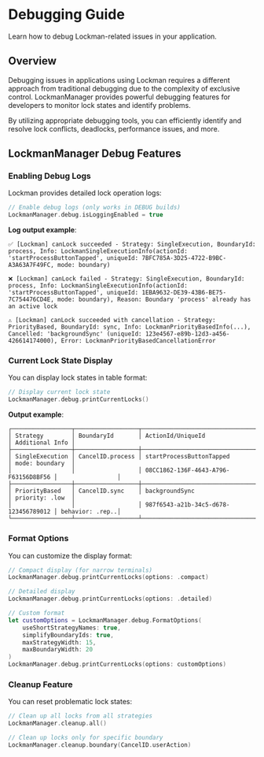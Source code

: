 # Debugging Guide

Learn how to debug Lockman-related issues in your application.

## Overview

Debugging issues in applications using Lockman requires a different approach from traditional debugging due to the complexity of exclusive control. LockmanManager provides powerful debugging features for developers to monitor lock states and identify problems.

By utilizing appropriate debugging tools, you can efficiently identify and resolve lock conflicts, deadlocks, performance issues, and more.

## LockmanManager Debug Features

### Enabling Debug Logs

Lockman provides detailed lock operation logs:

```swift
// Enable debug logs (only works in DEBUG builds)
LockmanManager.debug.isLoggingEnabled = true
```

**Log output example**:
```
✅ [Lockman] canLock succeeded - Strategy: SingleExecution, BoundaryId: process, Info: LockmanSingleExecutionInfo(actionId: 'startProcessButtonTapped', uniqueId: 7BFC785A-3D25-4722-B9BC-A3A63A7F49FC, mode: boundary)

❌ [Lockman] canLock failed - Strategy: SingleExecution, BoundaryId: process, Info: LockmanSingleExecutionInfo(actionId: 'startProcessButtonTapped', uniqueId: 1EBA9632-DE39-43B6-BE75-7C754476CD4E, mode: boundary), Reason: Boundary 'process' already has an active lock

⚠️ [Lockman] canLock succeeded with cancellation - Strategy: PriorityBased, BoundaryId: sync, Info: LockmanPriorityBasedInfo(...), Cancelled: 'backgroundSync' (uniqueId: 123e4567-e89b-12d3-a456-426614174000), Error: LockmanPriorityBasedCancellationError
```

### Current Lock State Display

You can display lock states in table format:

```swift
// Display current lock state
LockmanManager.debug.printCurrentLocks()
```

**Output example**:
```
┌─────────────────┬──────────────────┬──────────────────────────────────────┬─────────────────┐
│ Strategy        │ BoundaryId       │ ActionId/UniqueId                    │ Additional Info │
├─────────────────┼──────────────────┼──────────────────────────────────────┼─────────────────┤
│ SingleExecution │ CancelID.process │ startProcessButtonTapped             │ mode: boundary  │
│                 │                  │ 08CC1862-136F-4643-A796-F63156D8BF56 │                 │
├─────────────────┼──────────────────┼──────────────────────────────────────┼─────────────────┤
│ PriorityBased   │ CancelID.sync    │ backgroundSync                       │ priority: .low  │
│                 │                  │ 987f6543-a21b-34c5-d678-123456789012 │ behavior: .rep..│
└─────────────────┴──────────────────┴──────────────────────────────────────┴─────────────────┘
```

### Format Options

You can customize the display format:

```swift
// Compact display (for narrow terminals)
LockmanManager.debug.printCurrentLocks(options: .compact)

// Detailed display
LockmanManager.debug.printCurrentLocks(options: .detailed)

// Custom format
let customOptions = LockmanManager.debug.FormatOptions(
    useShortStrategyNames: true,
    simplifyBoundaryIds: true,
    maxStrategyWidth: 15,
    maxBoundaryWidth: 20
)
LockmanManager.debug.printCurrentLocks(options: customOptions)
```

### Cleanup Feature

You can reset problematic lock states:

```swift
// Clean up all locks from all strategies
LockmanManager.cleanup.all()

// Clean up locks only for specific boundary
LockmanManager.cleanup.boundary(CancelID.userAction)
```

